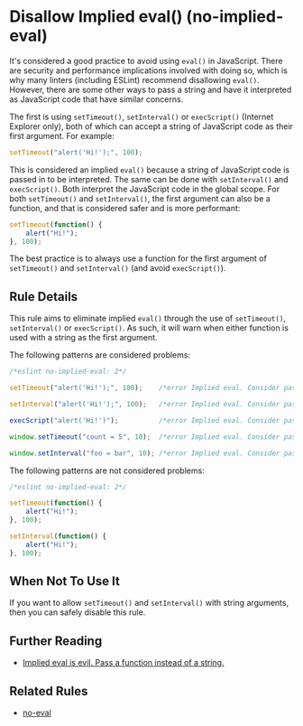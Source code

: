 # Disallow Implied eval() (no-implied-eval)

It's considered a good practice to avoid using `eval()` in JavaScript. There are security and performance implications involved with doing so, which is why many linters (including ESLint) recommend disallowing `eval()`. However, there are some other ways to pass a string and have it interpreted as JavaScript code that have similar concerns.

The first is using `setTimeout()`, `setInterval()` or `execScript()` (Internet Explorer only), both of which can accept a string of JavaScript code as their first argument. For example:

```js
setTimeout("alert('Hi!');", 100);
```

This is considered an implied `eval()` because a string of JavaScript code is
 passed in to be interpreted. The same can be done with `setInterval()` and `execScript()`. Both interpret the JavaScript code in  the global scope. For  both `setTimeout()` and `setInterval()`, the first argument can also be a function, and that is considered safer and is more performant:

```js
setTimeout(function() {
    alert("Hi!");
}, 100);
```

The best practice is to always use a function for the first argument of `setTimeout()` and `setInterval()` (and avoid `execScript()`).


## Rule Details

This rule aims to eliminate implied `eval()` through the use of `setTimeout()`, `setInterval()` or `execScript()`. As such, it will warn when either function is used with a string as the first argument.

The following patterns are considered problems:

```js
/*eslint no-implied-eval: 2*/

setTimeout("alert('Hi!');", 100);    /*error Implied eval. Consider passing a function instead of a string.*/

setInterval("alert('Hi!');", 100);   /*error Implied eval. Consider passing a function instead of a string.*/

execScript("alert('Hi!')");          /*error Implied eval. Consider passing a function instead of a string.*/

window.setTimeout("count = 5", 10);  /*error Implied eval. Consider passing a function instead of a string.*/

window.setInterval("foo = bar", 10); /*error Implied eval. Consider passing a function instead of a string.*/
```

The following patterns are not considered problems:

```js
/*eslint no-implied-eval: 2*/

setTimeout(function() {
    alert("Hi!");
}, 100);

setInterval(function() {
    alert("Hi!");
}, 100);
```

## When Not To Use It

If you want to allow `setTimeout()` and `setInterval()` with string arguments, then you can safely disable this rule.

## Further Reading

* [Implied eval is evil. Pass a function instead of a string.](http://jslinterrors.com/implied-eval-is-evil-pass-a-function-instead-of-a-string/)

## Related Rules

* [no-eval](no-eval.md)
